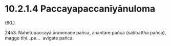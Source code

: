# 10.2.1.4 Paccayapaccanīyānuloma

(60.)

2453\. Nahetupaccayā ārammaṇe pañca, anantare pañca (sabbattha pañca), magge tīṇi…pe…  avigate pañca.
